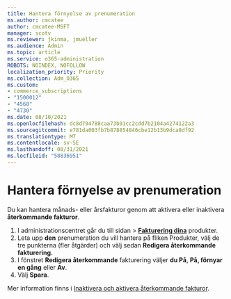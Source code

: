 ```yaml
---
title: Hantera förnyelse av prenumeration
ms.author: cmcatee
author: cmcatee-MSFT
manager: scotv
ms.reviewer: jkinma, jmueller
ms.audience: Admin
ms.topic: article
ms.service: o365-administration
ROBOTS: NOINDEX, NOFOLLOW
localization_priority: Priority
ms.collection: Adm_O365
ms.custom:
- commerce_subscriptions
- "1500012"
- "4568"
- "4730"
ms.date: 08/10/2021
ms.openlocfilehash: dc8d794788caa73b91cc2cdd7b2104a4274122a3
ms.sourcegitcommit: e781da003fb7b878854846cbe12b13b9dca8df92
ms.translationtype: MT
ms.contentlocale: sv-SE
ms.lasthandoff: 08/31/2021
ms.locfileid: "58836951"
---
```

# <a name="manage-subscription-renewal"></a>Hantera förnyelse av prenumeration

Du kan hantera månads- eller årsfakturor genom att aktivera eller inaktivera **återkommande fakturor**.

1. I administrationscentret går du till sidan  >  **[Fakturering dina](https://go.microsoft.com/fwlink/p/?linkid=842054)** produkter.
2. Leta upp **den** prenumeration du vill hantera på fliken Produkter, välj de tre punkterna (fler åtgärder) och välj sedan **Redigera återkommande fakturering.**
3. I fönstret **Redigera återkommande** fakturering väljer **du På**, **På, förnyar en gång** eller **Av**.
4. Välj **Spara**.

Mer information finns i [Inaktivera och aktivera återkommande fakturor](https://docs.microsoft.com/microsoft-365/commerce/subscriptions/renew-your-subscription#turn-recurring-billing-off-or-on).

